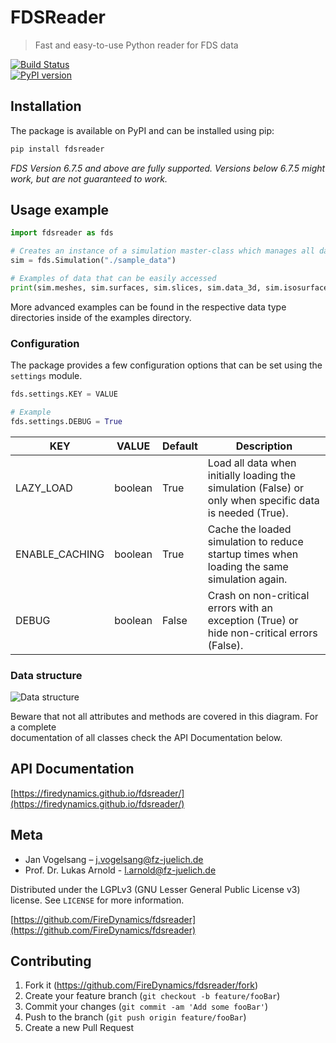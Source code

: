 # FDSReader
> Fast and easy-to-use Python reader for FDS data

[![Build Status](https://travis-ci.com/FireDynamics/fdsreader.svg?branch=master)](https://travis-ci.com/FireDynamics/fdsreader)  
[![PyPI version](https://badge.fury.io/py/fdsreader.png)](https://badge.fury.io/py/fdsreader)  


## Installation

The package is available on PyPI and can be installed using pip:  
```sh
pip install fdsreader
```
_FDS Version 6.7.5 and above are fully supported. Versions below 6.7.5 might work, but are not guaranteed to work._

## Usage example
```python
import fdsreader as fds

# Creates an instance of a simulation master-class which manages all data for a given simulation
sim = fds.Simulation("./sample_data")

# Examples of data that can be easily accessed
print(sim.meshes, sim.surfaces, sim.slices, sim.data_3d, sim.isosurfaces, sim.particles, sim.obstructions)
```

More advanced examples can be found in the respective data type directories inside of the examples directory.  

### Configuration
The package provides a few configuration options that can be set using the `settings` module.  
```python
fds.settings.KEY = VALUE

# Example
fds.settings.DEBUG = True
```  

|      KEY       |  VALUE  | Default | Description |
|----------------|---------|---------|-------------|
|    LAZY_LOAD   | boolean |   True  | Load all data when initially loading the simulation (False) or only when specific data is needed (True). |
| ENABLE_CACHING | boolean |   True  | Cache the loaded simulation to reduce startup times when loading the same simulation again. |
|     DEBUG      | boolean |  False  | Crash on non-critical errors with an exception (True) or hide non-critical errors (False). |


### Data structure
![Data structure](https://raw.githubusercontent.com/FireDynamics/fdsreader/master/docs/img/data-structure.svg)

Beware that not all attributes and methods are covered in this diagram. For a complete  
documentation of all classes check the API Documentation below.  

## API Documentation
[https://firedynamics.github.io/fdsreader/](https://firedynamics.github.io/fdsreader/)

## Meta

*  Jan Vogelsang – j.vogelsang@fz-juelich.de
*  Prof. Dr. Lukas Arnold - l.arnold@fz-juelich.de

Distributed under the LGPLv3 (GNU Lesser General Public License v3) license. See ``LICENSE`` for more information.

[https://github.com/FireDynamics/fdsreader](https://github.com/FireDynamics/fdsreader)

## Contributing

1. Fork it (<https://github.com/FireDynamics/fdsreader/fork>)
2. Create your feature branch (`git checkout -b feature/fooBar`)
3. Commit your changes (`git commit -am 'Add some fooBar'`)
4. Push to the branch (`git push origin feature/fooBar`)
5. Create a new Pull Request
